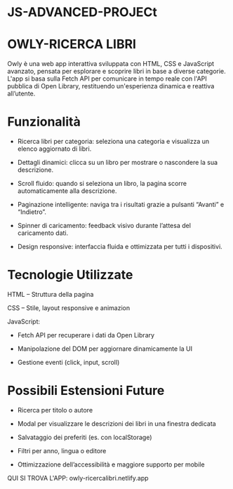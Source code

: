 # JS-ADVANCED-PROJECt
# OWLY-RICERCA LIBRI

Owly è una web app interattiva sviluppata con HTML, CSS e JavaScript avanzato, pensata per esplorare e scoprire libri in base a diverse categorie. L'app si basa sulla Fetch API per comunicare in tempo reale con l'API pubblica di Open Library, restituendo un'esperienza dinamica e reattiva all’utente.


# Funzionalità
- Ricerca libri per categoria: seleziona una categoria e visualizza un elenco aggiornato di libri.

- Dettagli dinamici: clicca su un libro per mostrare o nascondere la sua descrizione.

- Scroll fluido: quando si seleziona un libro, la pagina scorre automaticamente alla descrizione.

- Paginazione intelligente: naviga tra i risultati grazie a pulsanti “Avanti” e “Indietro”.

- Spinner di caricamento: feedback visivo durante l’attesa del caricamento dati.

- Design responsive: interfaccia fluida e ottimizzata per tutti i dispositivi.


# Tecnologie Utilizzate

HTML – Struttura della pagina

CSS – Stile, layout responsive e animazion

JavaScript: 

- Fetch API per recuperare i dati da Open Library

- Manipolazione del DOM per aggiornare dinamicamente la UI

- Gestione eventi (click, input, scroll)

# Possibili Estensioni Future

- Ricerca per titolo o autore

- Modal per visualizzare le descrizioni dei libri in una finestra dedicata

- Salvataggio dei preferiti (es. con localStorage)

- Filtri per anno, lingua o editore

- Ottimizzazione dell’accessibilità e maggiore supporto per mobile


QUI SI TROVA L'APP: owly-ricercalibri.netlify.app

